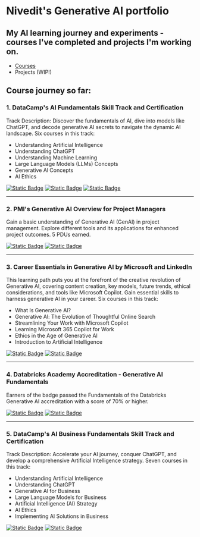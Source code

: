 # Nivedit's Generative AI portfolio
## My AI learning journey and experiments - courses I've completed and projects I'm working on.

- [Courses][course-link]
- Projects (WIP!)

[course-link]: https://github.com/niveditm/genai-portfolio/tree/main?tab=readme-ov-file#course-journey-so-far


## Course journey so far:

### 1. DataCamp's AI Fundamentals Skill Track and Certification

Track Description: Discover the fundamentals of AI, dive into models like ChatGPT, and decode generative AI secrets to navigate the dynamic AI landscape.
Six courses in this track: 
- Understanding Artificial Intelligence
- Understanding ChatGPT
- Understanding Machine Learning
- Large Language Models (LLMs) Concepts
- Generative Al Concepts
- Al Ethics

[![Static Badge](https://img.shields.io/badge/Certification_/_Badge-dark_green?color=%2329903b)](https://www.datacamp.com/skill-verification/AIF0026794254724)
[![Static Badge](https://img.shields.io/badge/Statement_of_Accomplishment-dark_green?color=%2329903b)](https://www.datacamp.com/completed/statement-of-accomplishment/track/6e893e57b9290bdb2c8ac844337813fbc33591cd)
[![Static Badge](https://img.shields.io/badge/Track_/_Course_Link-blue)](https://app.datacamp.com/learn/skill-tracks/ai-fundamentals)

---
### 2. PMI's Generative AI Overview for Project Managers

Gain a basic understanding of Generative AI (GenAI) in project management. Explore different tools and its applications for enhanced project outcomes. 5 PDUs earned.

[![Static Badge](https://img.shields.io/badge/Certification_/_Badge-dark_green?color=%2329903b)](https://www.credly.com/badges/b50fe31e-5854-433b-9668-8b28f8745198/linked_in_profile)
[![Static Badge](https://img.shields.io/badge/Track_/_Course_Link-blue)](https://www.pmi.org/shop/us/p-/elearning/generative-ai-overview-for-project-managers/el083)

---
### 3. Career Essentials in Generative AI by Microsoft and LinkedIn

This learning path puts you at the forefront of the creative revolution of Generative AI, covering content creation, key models, future trends, ethical considerations, and tools like Microsoft Copilot. Gain essential skills to harness generative AI in your career.
Six courses in this track: 
- What Is Generative Al?
- Generative Al: The Evolution of Thoughtful Online Search
- Streamlining Your Work with Microsoft Copilot
- Learning Microsoft 365 Copilot for Work
- Ethics in the Age of Generative Al
- Introduction to Artificial Intelligence

[![Static Badge](https://img.shields.io/badge/Certification_/_Badge-dark_green?color=%2329903b)](https://www.linkedin.com/learning/certificates/1e5dfd79824ff027f6c3da6319d866cf3bab920825bd9736f4ba6e92183b1808)
[![Static Badge](https://img.shields.io/badge/Track_/_Course_Link-blue)](https://www.linkedin.com/learning/paths/career-essentials-in-generative-ai-by-microsoft-and-linkedin)

---
### 4. Databricks Academy Accreditation - Generative AI Fundamentals

Earners of the badge passed the Fundamentals of the Databricks Generative AI accreditation with a score of 70% or higher.

[![Static Badge](https://img.shields.io/badge/Certification_/_Badge-dark_green?color=%2329903b)](https://credentials.databricks.com/482d607e-2bc9-4a8b-9274-4072ebad7a01#acc.lNgsFv7K)
[![Static Badge](https://img.shields.io/badge/Track_/_Course_Link-blue)](https://www.databricks.com/resources/learn/training/generative-ai-fundamentals)

---
### 5. DataCamp's AI Business Fundamentals Skill Track and Certification

Track Description: Accelerate your AI journey, conquer ChatGPT, and develop a comprehensive Artificial Intelligence strategy.
Seven courses in this track:
- Understanding Artificial Intelligence
- Understanding ChatGPT
- Generative Al for Business
- Large Language Models for Business
- Artificial Intelligence (Al) Strategy
- Al Ethics
- Implementing Al Solutions in Business

[![Static Badge](https://img.shields.io/badge/Certification_/_Badge-dark_green?color=%2329903b)](https://www.datacamp.com/completed/statement-of-accomplishment/track/547ad4d5959cb9dfa07e1f6ea347eff454c85fdb)
[![Static Badge](https://img.shields.io/badge/Track_/_Course_Link-blue)](https://app.datacamp.com/learn/skill-tracks/ai-business-fundamentals)


